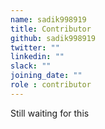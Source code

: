 ```yaml
---
name: sadik998919
title: Contributor
github: sadik998919
twitter: ""
linkedin: ""
slack: ""
joining_date: ""
role : contributor
---
```


Still waiting for this
